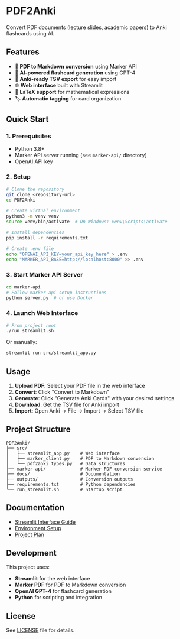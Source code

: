 # PDF2Anki

Convert PDF documents (lecture slides, academic papers) to Anki flashcards using AI.

## Features

- 📄 **PDF to Markdown conversion** using Marker API
- 🤖 **AI-powered flashcard generation** using GPT-4
- 🎴 **Anki-ready TSV export** for easy import
- 🌐 **Web interface** built with Streamlit
- 📐 **LaTeX support** for mathematical expressions
- 🏷️ **Automatic tagging** for card organization

## Quick Start

### 1. Prerequisites

- Python 3.8+
- Marker API server running (see `marker-api/` directory)
- OpenAI API key

### 2. Setup

```bash
# Clone the repository
git clone <repository-url>
cd PDF2Anki

# Create virtual environment
python3 -m venv venv
source venv/bin/activate  # On Windows: venv\Scripts\activate

# Install dependencies
pip install -r requirements.txt

# Create .env file
echo "OPENAI_API_KEY=your_api_key_here" > .env
echo "MARKER_API_BASE=http://localhost:8000" >> .env
```

### 3. Start Marker API Server

```bash
cd marker-api
# Follow marker-api setup instructions
python server.py  # or use Docker
```

### 4. Launch Web Interface

```bash
# From project root
./run_streamlit.sh
```

Or manually:
```bash
streamlit run src/streamlit_app.py
```

## Usage

1. **Upload PDF**: Select your PDF file in the web interface
2. **Convert**: Click "Convert to Markdown" 
3. **Generate**: Click "Generate Anki Cards" with your desired settings
4. **Download**: Get the TSV file for Anki import
5. **Import**: Open Anki → File → Import → Select TSV file

## Project Structure

```
PDF2Anki/
├── src/
│   ├── streamlit_app.py    # Web interface
│   ├── marker_client.py    # PDF to Markdown conversion
│   └── pdf2anki_types.py   # Data structures
├── marker-api/             # Marker PDF conversion service
├── docs/                   # Documentation
├── outputs/                # Conversion outputs
├── requirements.txt        # Python dependencies
└── run_streamlit.sh        # Startup script
```

## Documentation

- [Streamlit Interface Guide](docs/streamlit_interface_guide.md)
- [Environment Setup](docs/env_setup.md)
- [Project Plan](Project_plan.md)

## Development

This project uses:
- **Streamlit** for the web interface
- **Marker PDF** for PDF to Markdown conversion
- **OpenAI GPT-4** for flashcard generation
- **Python** for scripting and integration

## License

See [LICENSE](LICENSE) file for details.

